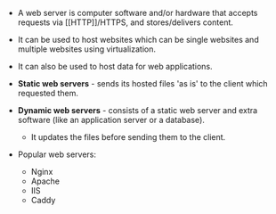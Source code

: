 - A web server is computer software and/or hardware that accepts requests via [[HTTP]]/HTTPS, and stores/delivers content. 
- It can be used to host websites which can be single websites and multiple websites using virtualization.
- It can also be used to host data for web applications.

- **Static web servers** - sends its hosted files 'as is' to the client which requested them.
- **Dynamic web servers** - consists of a static web server and extra software (like an application server or a database).
    - It updates the files before sending them to the client.

- Popular web servers:
    - Nginx
    - Apache
    - IIS
    - Caddy
